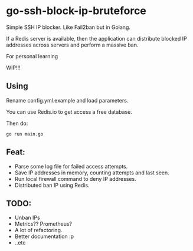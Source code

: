 # go-ssh-block-ip-bruteforce
Simple SSH IP blocker. Like Fail2ban but in Golang.

If a Redis server is available, then the application can distribute blocked IP addresses across servers and perform a massive ban.

For personal learning

WIP!!!

## Using
Rename config.yml.example and load parameters.

You can use Redis.io to get access a free database.

Then do:  
```
go run main.go
```

## Feat:
- Parse some log file for failed access attempts.
- Save IP addresses in memory, counting attempts and last seen.
- Run local firewall command to deny IP addresses.
- Distributed ban IP using Redis.

## TODO:
- Unban IPs
- Metrics?? Prometheus?
- A lot of refactoring.
- Better documentation :p
- ..etc
